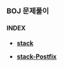 ### BOJ 문제풀이



#### INDEX

- [**stack**](https://github.com/Cycrypto/DataStructure/blob/master/%EA%B4%80%EB%A0%A8%20%EB%AC%B8%EC%A0%9C/%EC%8A%A4%ED%83%9D/STACK.md)

* [**stack-Postfix**](https://github.com/Cycrypto/DataStructure/blob/master/%EA%B4%80%EB%A0%A8%20%EB%AC%B8%EC%A0%9C/%EC%8A%A4%ED%83%9D/STACK.md)